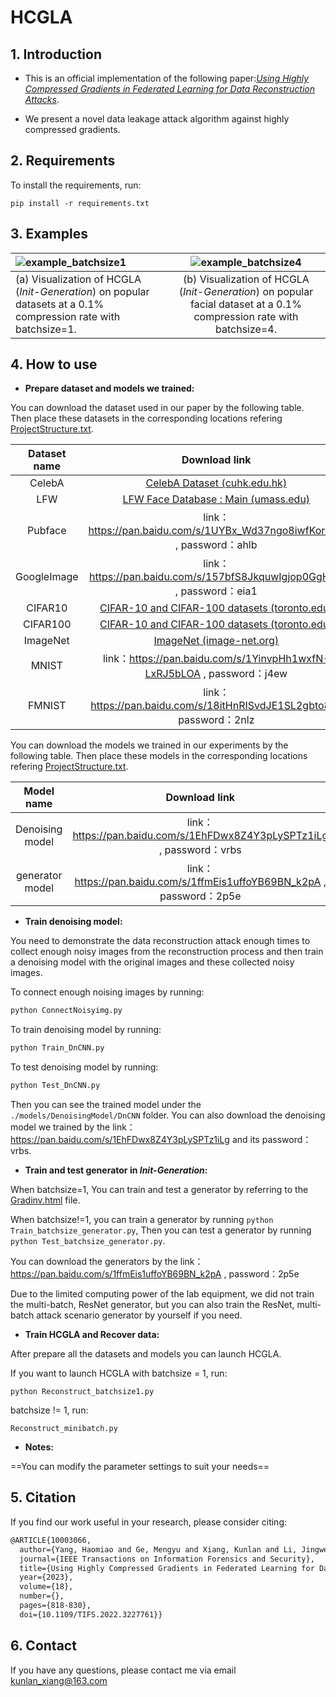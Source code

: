 # HCGLA

## 1. Introduction

- This is an official implementation of the following paper:*[Using Highly Compressed Gradients in Federated Learning for Data Reconstruction Attacks](https://ieeexplore.ieee.org/document/10003066)*.

- We present a novel data leakage attack algorithm against highly compressed gradients.
## 2. Requirements

To install the requirements, run:

```
pip install -r requirements.txt
```

## 3. Examples

| ![example_batchsize1](readmeimg/example_batchsize1.png)      |   ![example_batchsize4](readmeimg/example_batchsize4.png)    |
| :----------------------------------------------------------- | :----------------------------------------------------------: |
| (a) Visualization of HCGLA (*Init-Generation*) on  popular datasets at a 0.1% compression rate with batchsize=1. | (b) Visualization of HCGLA (*Init-Generation*) on  popular facial dataset at a 0.1% compression rate with batchsize=4. |

## 4. How to use
- **Prepare dataset and models we trained:**

You can download the dataset used in our paper by the following table. Then place these datasets in the corresponding locations refering  [ProjectStructure.txt](ProjectStructure.txt).

| Dataset name |                        Download link                         |
| :----------: | :----------------------------------------------------------: |
|    CelebA    | [CelebA Dataset (cuhk.edu.hk)](http://mmlab.ie.cuhk.edu.hk/projects/CelebA.html) |
|     LFW      | [LFW Face Database : Main (umass.edu)](http://vis-www.cs.umass.edu/lfw/) |
|   Pubface    | link：https://pan.baidu.com/s/1UYBx_Wd37ngo8iwfKoranQ , password：ahlb |
| GoogleImage  | link：https://pan.baidu.com/s/157bfS8JkquwIgjop0GgHEQ , password：eia1 |
|   CIFAR10    | [CIFAR-10 and CIFAR-100 datasets (toronto.edu)](http://www.cs.toronto.edu/~kriz/cifar.html) |
|   CIFAR100   | [CIFAR-10 and CIFAR-100 datasets (toronto.edu)](http://www.cs.toronto.edu/~kriz/cifar.html) |
|   ImageNet   |      [ImageNet (image-net.org)](https://image-net.org/)      |
|    MNIST     | link：https://pan.baidu.com/s/1YinvpHh1wxfN-LxRJ5bLOA , password：j4ew |
|    FMNIST    | link：https://pan.baidu.com/s/18itHnRISvdJE1SL2gbto8g , password：2nlz |

You can download the models we trained in our experiments by the following table. Then place these models in the corresponding locations refering [ProjectStructure.txt](ProjectStructure.txt).

|   Model name    |                        Download link                         |
| :-------------: | :----------------------------------------------------------: |
| Denoising model | link：https://pan.baidu.com/s/1EhFDwx8Z4Y3pLySPTz1iLg , password：vrbs |
| generator model | link：https://pan.baidu.com/s/1ffmEis1uffoYB69BN_k2pA , password：2p5e |

- **Train denoising model:**

You need to demonstrate the data reconstruction attack enough times to collect enough noisy images from the reconstruction process and then train a denoising model with the original images and these collected noisy images.

To connect enough noising images by running:

```cmd
python ConnectNoisyimg.py
```

To train denoising model by running:

```cmd
python Train_DnCNN.py
```

To test denoising model by running:

```cmd
python Test_DnCNN.py
```

Then you can see the trained model under the `./models/DenoisingModel/DnCNN` folder.  You can also download the denoising model we trained by the link：https://pan.baidu.com/s/1EhFDwx8Z4Y3pLySPTz1iLg and its password：vrbs.

- **Train and test generator in *Init-Generation*:**

When batchsize=1, You can train and test a generator by referring to the  [Gradinv.html](Gradinv.html)  file.

When batchsize!=1, you can train a generator by running `python Train_batchsize_generator.py`, Then you can test a generator by running `python Test_batchsize_generator.py`.

You can download the generators by the link：https://pan.baidu.com/s/1ffmEis1uffoYB69BN_k2pA , password：2p5e

Due to the limited computing power of the lab equipment, we did not train the multi-batch, ResNet generator, but you can also train the ResNet, multi-batch attack scenario generator by yourself if you need.

- **Train HCGLA and Recover data:**

After prepare all the datasets and models you can launch HCGLA.

If you want to launch HCGLA with batchsize = 1, run:

```
python Reconstruct_batchsize1.py
```

batchsize != 1, run:

```
Reconstruct_minibatch.py
```

- **Notes:**

==You can modify the parameter settings to suit your needs==

## 5. Citation

If you find our work useful in your research, please consider citing:

```latex
@ARTICLE{10003066,
  author={Yang, Haomiao and Ge, Mengyu and Xiang, Kunlan and Li, Jingwei},
  journal={IEEE Transactions on Information Forensics and Security}, 
  title={Using Highly Compressed Gradients in Federated Learning for Data Reconstruction Attacks}, 
  year={2023},
  volume={18},
  number={},
  pages={818-830},
  doi={10.1109/TIFS.2022.3227761}}
```

## 6. Contact

If you have any questions, please contact me via email kunlan_xiang@163.com
